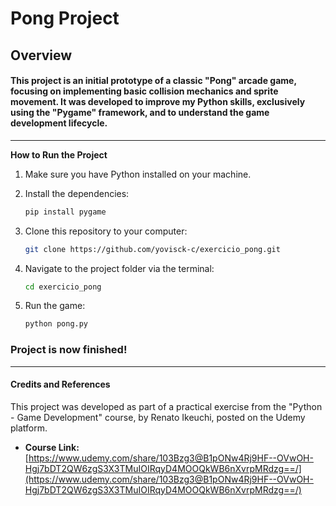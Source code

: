 # Pong Project

## Overview
#### This project is an initial prototype of a classic "Pong" arcade game, focusing on implementing basic collision mechanics and sprite movement. It was developed to improve my Python skills, exclusively using the "Pygame" framework, and to understand the game development lifecycle.
---
**How to Run the Project**
1. Make sure you have Python installed on your machine.
   
2. Install the dependencies:
    ```bash
    pip install pygame
    ```
3.  Clone this repository to your computer:
    ```bash
    git clone https://github.com/yovisck-c/exercicio_pong.git
    ```
4.  Navigate to the project folder via the terminal:
    ```bash
    cd exercicio_pong
    ```
5.  Run the game:
    ```bash
    python pong.py
    ```

### **Project is now finished!**
---
#### **Credits and References**

This project was developed as part of a practical exercise from the "Python - Game Development" course, by Renato Ikeuchi, posted on the Udemy platform.

* **Course Link:** [https://www.udemy.com/share/103Bzg3@B1pONw4Rj9HF--OVwOH-Hgj7bDT2QW6zgS3X3TMuIOIRqyD4MOOQkWB6nXvrpMRdzg==/](https://www.udemy.com/share/103Bzg3@B1pONw4Rj9HF--OVwOH-Hgj7bDT2QW6zgS3X3TMuIOIRqyD4MOOQkWB6nXvrpMRdzg==/)
